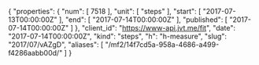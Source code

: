 {
  "properties": {
    "num": [
      7518
    ],
    "unit": [
      "steps"
    ],
    "start": [
      "2017-07-13T00:00:00Z"
    ],
    "end": [
      "2017-07-14T00:00:00Z"
    ],
    "published": [
      "2017-07-14T00:00:00Z"
    ]
  },
  "client_id": "https://www-api.jvt.me/fit",
  "date": "2017-07-14T00:00:00Z",
  "kind": "steps",
  "h": "h-measure",
  "slug": "2017/07/vAZgD",
  "aliases": [
    "/mf2/14f7cd5a-958a-4686-a499-f4286aabb00d/"
  ]
}
